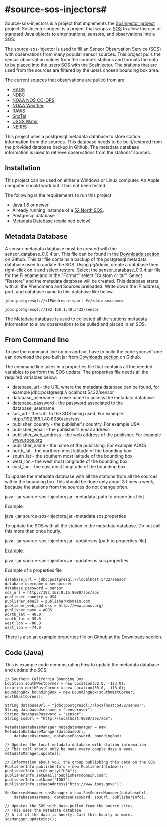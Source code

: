 #source-sos-injectors#
====================
Source-sos-injectors is a project that implements the [SosInjector project](https://github.com/axiomalaska/sos-injection) project. SosInjector project is a project that wraps a [SOS](http://52north.org/communities/sensorweb/sos/) to allow the use of standard Java objects to enter stations, sensors, and observations into a SOS. 

The source-sos-injector is used to fill an Sensor Observation Service (SOS) with observations from many popular sensor sources. This project pulls the sensor observation values from the source’s stations and formats the data to be placed into the users SOS with the SosInjector. The stations that are used from the sources are filtered by the users chosen bounding box area. 

The current sources that observations are pulled from are:

* [HADS](http://dipper.nws.noaa.gov/hdsc/pfds/)
* [NDBC](http://www.ndbc.noaa.gov/)
* [NOAA NOS CO-OPS](http://tidesonline.nos.noaa.gov/)
* [NOAA Weather](http://www.nws.noaa.gov/)
* [RAWS](http://www.raws.dri.edu/)
* [SnoTel](http://www.wcc.nrcs.usda.gov/)
* [USGS Water](http://waterdata.usgs.gov/ak/nwis/uv)
* [NERRS](http://www.nerrs.noaa.gov/)


This project uses a postgresql metadata database to store station information 
from the sources. This database needs to be built/restored from the provided database 
backup in Github. The metadata database information is used to retrieve observations 
from the stations' sources.

Installation
------------
This project can be used on either a Windows or Linux computer. An Apple computer should work but it has not been tested. 

The following is the requirements to run this project
* Java 1.6 or newer 
* Already running instance of a [52 North SOS](http://52north.org/communities/sensorweb/sos/).
* Postgresql database
* Metadata Database (explained below)

Metadata Database
-----------------
A sensor metadata database must be created with the sensor_database_0.0.4.tar. This file can be found in the [Downloads section](https://github.com/axiomalaska/source-sos-injectors/downloads) on Github. This tar file contains a backup of the postgresql metadata database used to update the SOS. Using pgAdmin, create a database then right-click on it and select restore. Select the sensor_database_0.0.4.tar file for the Filename and in the "Format" select "Custom or tar". Select "Restore" and the metadata database will be created. This database starts with all the Phenomena and Sources preloaded. Write down the IP address, port, and database name to this database like below. 

    jdbc:postgresql://<IPAddress>:<port #>/<databasename>

    jdbc:postgresql://192.168.1.40:5432/sensor

The Metadata database is used to collected all the stations metadata information to allow observations to be pulled and placed in an SOS. 

From Command line
-----------------
To use the command line option and not have to build the code yourself one can download the pre-built jar from 
[Downloads section](https://github.com/axiomalaska/source-sos-injectors/downloads) on Github. 

The command line takes in a properties file that contains all the needed variables to perform the SOS update. 
The properties file needs all the required variables below:
* database_url - the URL where the metadata database can be found, for example jdbc:postgresql://localhost:5432/sensor
* database_username - a user name to access the metadata database
* database_password - the password associated to the database_username
* sos_url - the URL to the SOS being used. For example http://192.168.1.40:8080/sos/sos
* publisher_country - the publisher's country. For example USA
* publisher_email - the publisher's email address
* publisher_web_address - the web address of the publisher. For example www.aoos.org
* publisher_name - the name of the publishing. For example AOOS
* north_lat - the northern most latitude of the bounding box
* south_lat - the southern most latitude of the bounding box
* west_lon - the west most longitude of the bounding box
* east_lon - the east most longitude of the bounding box


To update the metadata database with all the stations from all the sources within the bounding box
This should be done only about 3 times a week, because the stations from the sources do not change often.

java -jar source-sos-injectors.jar -metadata [path to properties file]
	
Example:

java -jar source-sos-injectors.jar -metadata sos.properties
	
To update the SOS with all the station in the metadata database. Do not call this more than once hourly.

java -jar source-sos-injectors.jar -updatesos [path to properties file]

Example:

java -jar source-sos-injectors.jar -updatesos sos.properties

Example of a properties file

    database_url = jdbc:postgresql://localhost:5432/sensor
    database_username = sensoruser
    database_password = sensor
    sos_url = http://192.168.8.15:8080/sos/sos
    publisher_country = USA
    publisher_email = publisher@domain.com
    publisher_web_address = http://www.aoos.org/
    publisher_name = AOOS
    north_lat = 40.0
    south_lat = 39.0
    west_lon = -80.0
    east_lon = -74.0

There is also an example properties file on Github at the [Downloads section](https://github.com/axiomalaska/source-sos-injectors/downloads).

Code (Java)
-----------
This is example code demonstrating how to update the metadata database and update
the SOS. 

    // Southern California Bounding Box
    Location southWestCorner = new Location(32.0, -123.0);
    Location northEastCorner = new Location(35.0, -113.0);
    BoundingBox boundingBox = new BoundingBox(southWestCorner, northEastCorner);
    
    String databaseUrl = "jdbc:postgresql://localhost:5432/sensor";
    String databaseUsername = "sensoruser";
    String databasePassword = "sensor";
    String sosUrl = "http://localhost:8080/sos/sos";
    
    MetadataDatabaseManager metadataManager = new MetadataDatabaseManager(databaseUrl, 
    	databaseUsername, databasePassword, boundingBox)
    
    // Updates the local metadata database with station information
    // This call should only be made every couple days a week. 
    metadataManager.update();
    
    // Information about you, the group publishing this data on the SOS. 
    PublisherInfo publisherInfo = new PublisherInfoImp();
    publisherInfo.setCountry("USA");
    publisherInfo.setEmail("publisher@domain.com");
    publisherInfo.setName("IOOS");
    publisherInfo.setWebAddress("http://www.ioos.gov/");
    
    SosSourcesManager sosManager = new SosSourceManager(databaseUrl, 
    	databaseUsername, databasePassword, sosUrl, publisherInfo);
    	
    // Updates the SOS with data pulled from the source sites. 
    // This uses the metadata database
    // A lot of the data is hourly. Call this hourly or more. 
    sosManager.updateSos();
    
